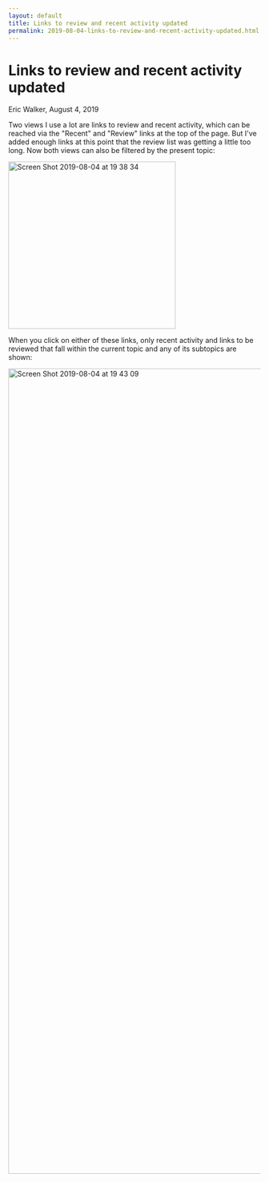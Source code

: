 ```yaml
---
layout: default
title: Links to review and recent activity updated
permalink: 2019-08-04-links-to-review-and-recent-activity-updated.html
---
```


# Links to review and recent activity updated
<byline>Eric Walker, August 4, 2019</byline>

Two views I use a lot are links to review and recent activity, which can be reached via the "Recent" and "Review" links at the top of the page.  But I've added enough links at this point that the review list was getting a little too long.  Now both views can also be filtered by the present topic:

<img class="centered py-3" width="334" alt="Screen Shot 2019-08-04 at 19 38 34" src="https://user-images.githubusercontent.com/760949/62433049-114a5080-b6f0-11e9-951e-7adf3c95293c.png">

When you click on either of these links, only recent activity and links to be reviewed that fall within the current topic and any of its subtopics are shown:

<img class="py-3" width="1608" alt="Screen Shot 2019-08-04 at 19 43 09" src="https://user-images.githubusercontent.com/760949/62433059-1b6c4f00-b6f0-11e9-97cc-1d7c0260de91.png">
